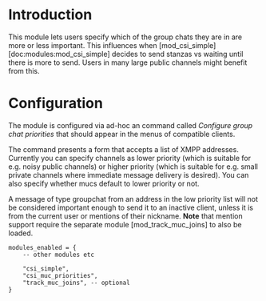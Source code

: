 # Introduction

This module lets users specify which of the group chats they are in are
more or less important. This influences when
[mod_csi_simple][doc:modules:mod_csi_simple] decides to send
stanzas vs waiting until there is more to send. Users in many large
public channels might benefit from this.

# Configuration

The module is configured via ad-hoc an command called *Configure group
chat priorities* that should appear in the menus of compatible clients.

The command presents a form that accepts a list of XMPP addresses.
Currently you can specify channels as lower priority (which is suitable
for e.g. noisy public channels) or higher priority (which is suitable
for e.g. small private channels where immediate message delivery is
desired).  You can also specify whether mucs default to lower priority
or not.

A message of type groupchat from an address in the low priority list will
not be considered important enough to send it to an inactive client,
unless it is from the current user or mentions of their nickname.
**Note** that mention support require the separate module
[mod_track_muc_joins] to also be loaded.

``` {.lua}
modules_enabled = {
    -- other modules etc

    "csi_simple",
    "csi_muc_priorities",
    "track_muc_joins", -- optional
}
```
